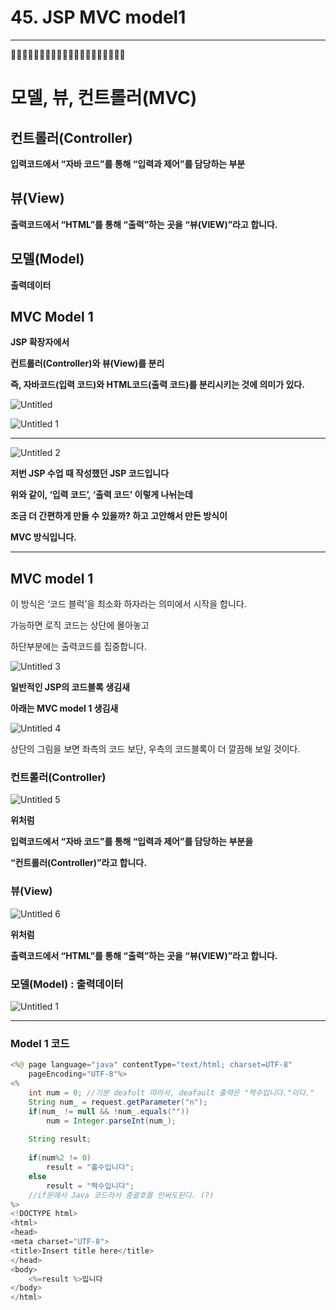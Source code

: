 # 45. JSP MVC model1

---

📌📌📌📌📌📌📌📌📌📌📌📌📌📌📌📌📌📌📌📌

# 모델, 뷰, 컨트롤러(MVC)

## 컨트롤러(Controller)

**입력코드에서 “자바 코드”를 통해 “입력과 제어”를 담당하는 부분**

## 뷰(View)

**출력코드에서 “HTML”를 통해 “출력”하는 곳을 “뷰(VIEW)”라고 합니다.**

## 모델(Model)

**출력데이터**

## MVC Model 1

**JSP 확장자에서**

**컨트롤러(Controller)와 뷰(View)를 분리**

**즉, 자바코드(입력 코드)와 HTML코드(출력 코드)를 분리시키는 것에 의미가 있다.**

![Untitled](https://user-images.githubusercontent.com/80089860/159402286-26b9f82d-4578-4c60-8515-bedf931b61f3.png)

![Untitled 1](https://user-images.githubusercontent.com/80089860/159402302-68049e21-6948-440e-bbe1-45b93e8ccac9.png)

---

![Untitled 2](https://user-images.githubusercontent.com/80089860/159402312-688e43e1-4c64-42c1-adfb-3a7b8c3006b7.png)

**저번 JSP  수업 때 작성했던 JSP 코드입니다**

**위와 같이, ‘입력 코드’, ‘출력 코드’ 이렇게 나뉘는데**

**조금 더 간편하게 만들 수 있을까? 하고 고안해서 만든 방식이**

**MVC 방식입니다.**

---

## MVC model 1

이 방식은 ‘코드 블럭’을 최소화 하자라는 의미에서 시작을 합니다.

가능하면 로직 코드는 상단에 몰아놓고

하단부분에는 출력코드를 집중합니다.

![Untitled 3](https://user-images.githubusercontent.com/80089860/159402326-a9541b3e-1d24-400f-a854-ddd8c13fd3d2.png)

**일반적인 JSP의 코드블록 생김새**

**아래는 MVC model 1 생김새**

![Untitled 4](https://user-images.githubusercontent.com/80089860/159402348-0f58aed5-3668-43eb-884a-59ec54931df5.png)

상단의 그림을 보면 좌측의 코드 보단, 우측의 코드블록이 더 깔끔해 보일 것이다.

### 컨트롤러(Controller)

![Untitled 5](https://user-images.githubusercontent.com/80089860/159402377-45885148-0775-4640-aedd-14867a290802.png)

**위처럼**

**입력코드에서 “자바 코드”를 통해 “입력과 제어”를 담당하는 부분을**

**“컨트롤러(Controller)”라고 합니다.**

### 뷰(View)

![Untitled 6](https://user-images.githubusercontent.com/80089860/159402405-5fda981d-4140-40ff-b6c6-a02c3d181e5a.png)

**위처럼**

**출력코드에서 “HTML”를 통해 “출력”하는 곳을 “뷰(VIEW)”라고 합니다.**

### 모델(Model) : 출력데이터

![Untitled 1](https://user-images.githubusercontent.com/80089860/159402436-e854612c-2937-44c6-a3ad-1be29019dd36.png)

---

### Model 1 코드

```java
<%@ page language="java" contentType="text/html; charset=UTF-8"
    pageEncoding="UTF-8"%>
<%
	int num = 0; //기본 deafult 따라서, deafault 출력은 "짝수입니다."이다."
	String num_ = request.getParameter("n");
	if(num_ != null && !num_.equals(""))
		num = Integer.parseInt(num_);
	
	String result;
	
	if(num%2 != 0)
		result = "홀수입니다";
	else 
		result = "짝수입니다";
	//if문에서 Java 코드라서 중괄호를 안써도된다. (?)
%>
<!DOCTYPE html>
<html>
<head>
<meta charset="UTF-8">
<title>Insert title here</title>
</head>
<body>
	<%=result %>입니다
</body>
</html>
```
